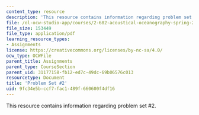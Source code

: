 ```yaml
---
content_type: resource
description: 'This resource contains information regarding problem set #2.'
file: /ol-ocw-studio-app/courses/2-682-acoustical-oceanography-spring-2012/9fc34e5bccf7fac1489f660600f4df16_MIT2_682S12_Homework2.pdf
file_size: 153449
file_type: application/pdf
learning_resource_types:
- Assignments
license: https://creativecommons.org/licenses/by-nc-sa/4.0/
ocw_type: OCWFile
parent_title: Assignments
parent_type: CourseSection
parent_uid: 31177158-fb12-ed7c-49dc-69b06576c013
resourcetype: Document
title: 'Problem Set #2'
uid: 9fc34e5b-ccf7-fac1-489f-660600f4df16
---
```

This resource contains information regarding problem set #2.